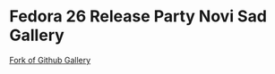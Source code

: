 # Fedora 26 Release Party Novi Sad Gallery

[Fork of Github Gallery](https://github.com/lthr/github-gallery)

